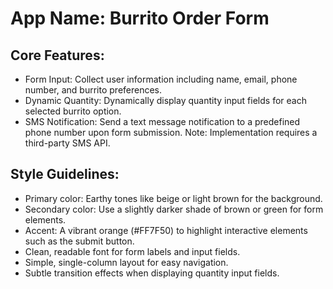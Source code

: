 # **App Name**: Burrito Order Form

## Core Features:

- Form Input: Collect user information including name, email, phone number, and burrito preferences.
- Dynamic Quantity: Dynamically display quantity input fields for each selected burrito option.
- SMS Notification: Send a text message notification to a predefined phone number upon form submission. Note: Implementation requires a third-party SMS API.

## Style Guidelines:

- Primary color: Earthy tones like beige or light brown for the background.
- Secondary color: Use a slightly darker shade of brown or green for form elements.
- Accent: A vibrant orange (#FF7F50) to highlight interactive elements such as the submit button.
- Clean, readable font for form labels and input fields.
- Simple, single-column layout for easy navigation.
- Subtle transition effects when displaying quantity input fields.